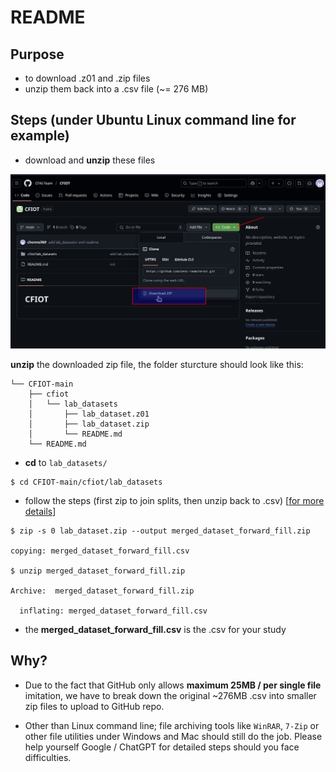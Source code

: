 # README

## Purpose

-   to download .z01 and .zip files
-   unzip them back into a .csv file (~= 276 MB)

## Steps (under Ubuntu Linux command line for example)

-   download and **unzip** these files

![](./README_01.png)

**unzip** the downloaded zip file, the folder sturcture should look like this:

```shell
└── CFIOT-main
    ├── cfiot
    │   └── lab_datasets
    │       ├── lab_dataset.z01
    │       ├── lab_dataset.zip
    │       └── README.md
    └── README.md
```

-   **cd** to `lab_datasets/`

```shell
$ cd CFIOT-main/cfiot/lab_datasets
```

-   follow the steps (first zip to join splits, then unzip back to .csv) [[for more details](https://linuxconfig.org/how-to-split-zip-archive-into-multiple-blocks-of-a-specific-size)]

```shell
$ zip -s 0 lab_dataset.zip --output merged_dataset_forward_fill.zip

copying: merged_dataset_forward_fill.csv

$ unzip merged_dataset_forward_fill.zip

Archive:  merged_dataset_forward_fill.zip

  inflating: merged_dataset_forward_fill.csv

```

-   the **merged_dataset_forward_fill.csv** is the .csv for your study

## Why?

-   Due to the fact that GitHub only allows **maximum 25MB / per single file** imitation, we have to break down the original ~276MB .csv into smaller zip files to upload to GitHub repo.

-   Other than Linux command line; file archiving tools like `WinRAR`, `7-Zip` or other file utilities under Windows and Mac should still do the job. Please help yourself Google / ChatGPT for detailed steps should you face difficulties.
